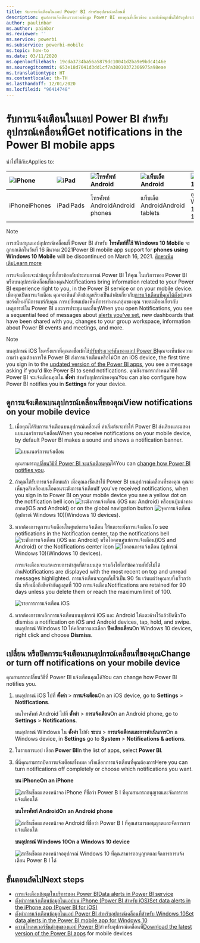 ```yaml
---
title: รับการแจ้งเตือนในแอป Power BI สำหรับอุปกรณ์เคลื่อนที่
description: ศูนย์การแจ้งเตือนรวบรวมข้อมูล Power BI ของคุณที่เกี่ยวข้อง และส่งข้อมูลนั้นไปยังอุปกรณ์เคลื่อนที่ของคุณ
author: paulinbar
ms.author: painbar
ms.reviewer: ''
ms.service: powerbi
ms.subservice: powerbi-mobile
ms.topic: how-to
ms.date: 03/11/2020
ms.openlocfilehash: 19cda3734ba56a5879dc10041d2ba9e9bdc4146e
ms.sourcegitcommit: 653e18d7041d3dd1cf7a38010372366975a98eae
ms.translationtype: HT
ms.contentlocale: th-TH
ms.lasthandoff: 12/01/2020
ms.locfileid: "96414748"
---
```

# <a name="get-notifications-in-the-power-bi-mobile-apps"></a><span data-ttu-id="4fa17-103">รับการแจ้งเตือนในแอป Power BI สำหรับอุปกรณ์เคลื่อนที่</span><span class="sxs-lookup"><span data-stu-id="4fa17-103">Get notifications in the Power BI mobile apps</span></span>
<span data-ttu-id="4fa17-104">นำไปใช้กับ:</span><span class="sxs-lookup"><span data-stu-id="4fa17-104">Applies to:</span></span>

| ![iPhone](./media/mobile-apps-notification-center/iphone-logo-50-px.png) | ![iPad](./media/mobile-apps-notification-center/ipad-logo-50-px.png) | ![โทรศัพท์ Android](./media/mobile-apps-notification-center/android-phone-logo-50-px.png) | ![แท็บเล็ต Android](./media/mobile-apps-notification-center/android-tablet-logo-50-px.png) | ![Windows 10](./media/mobile-apps-notification-center/win-10-logo-50-px.png) |
|:--- |:--- |:--- |:--- |:--- |
| <span data-ttu-id="4fa17-110">iPhone</span><span class="sxs-lookup"><span data-stu-id="4fa17-110">iPhones</span></span> |<span data-ttu-id="4fa17-111">iPad</span><span class="sxs-lookup"><span data-stu-id="4fa17-111">iPads</span></span> |<span data-ttu-id="4fa17-112">โทรศัพท์ Android</span><span class="sxs-lookup"><span data-stu-id="4fa17-112">Android phones</span></span> |<span data-ttu-id="4fa17-113">แท็บเล็ต Android</span><span class="sxs-lookup"><span data-stu-id="4fa17-113">Android tablets</span></span> |<span data-ttu-id="4fa17-114">อุปกรณ์ Windows 10</span><span class="sxs-lookup"><span data-stu-id="4fa17-114">Windows 10 devices</span></span> |

>[!NOTE]
><span data-ttu-id="4fa17-115">การสนับสนุนแอปอุปกรณ์เคลื่อนที่ Power BI สำหรับ **โทรศัพท์ที่ใช้ Windows 10 Mobile** จะถูกยกเลิกในวันที่ 16 มีนาคม 2021</span><span class="sxs-lookup"><span data-stu-id="4fa17-115">Power BI mobile app support for **phones using Windows 10 Mobile** will be discontinued on March 16, 2021.</span></span> [<span data-ttu-id="4fa17-116">ศึกษาเพิ่มเติม</span><span class="sxs-lookup"><span data-stu-id="4fa17-116">Learn more</span></span>](/legal/powerbi/powerbi-mobile/power-bi-mobile-app-end-of-support-for-windows-phones)

<span data-ttu-id="4fa17-117">การแจ้งเตือนจะนำข้อมูลที่เกี่ยวข้องกับประสบการณ์ Power BI ให้คุณ ในบริการของ Power BI หรือบนอุปกรณ์เคลื่อนที่ของคุณ</span><span class="sxs-lookup"><span data-stu-id="4fa17-117">Notifications bring information related to your Power BI experience right to you, in the Power BI service or on your mobile device.</span></span> <span data-ttu-id="4fa17-118">เมื่อคุณเปิดการแจ้งเตือน คุณจะเห็นตัวดึงข้อมูลเรียงเป็นลำดับเกี่ยวกับ[การแจ้งเตือนที่คุณได้ตั้งค่า](mobile-set-data-alerts-in-the-mobile-apps.md)แดชบอร์ดใหม่ที่มีการแชร์กับคุณ การเปลี่ยนแปลงพื้นที่การทำงานกลุ่มของคุณ รายละเอียดเกี่ยวกับเหตุการณ์ใน Power BI และการประชุม และอื่นๆ</span><span class="sxs-lookup"><span data-stu-id="4fa17-118">When you open Notifications, you see a sequential feed of messages about [alerts you've set](mobile-set-data-alerts-in-the-mobile-apps.md), new dashboards that have been shared with you, changes to your group workspace, information about Power BI events and meetings, and more.</span></span>

> [!NOTE]
> <span data-ttu-id="4fa17-119">บนอุปกรณ์ iOS ในครั้งแรกที่คุณลงชื่อเข้าใช้[ปรับปรุงเวอร์ชันของแอป Power BI](https://powerbi.microsoft.com/mobile/)คุณจะเห็นข้อความถามว่า คุณต้องการให้ Power BI ส่งการแจ้งเตือนหรือไม่</span><span class="sxs-lookup"><span data-stu-id="4fa17-119">On an iOS device, the first time you sign in to the [updated version of the Power BI apps](https://powerbi.microsoft.com/mobile/), you see a message asking if you'd like Power BI to send notifications.</span></span> <span data-ttu-id="4fa17-120">คุณยังสามารถกำหนดวิธีที่ี Power BI จะแจ้งเตือนคุณใน **ตั้งค่า** สำหรับอุปกรณ์ของคุณ</span><span class="sxs-lookup"><span data-stu-id="4fa17-120">You can also configure how Power BI notifies you in **Settings** for your device.</span></span> 
> 
> 

## <a name="view-notifications-on-your-mobile-device"></a><span data-ttu-id="4fa17-121">ดูการแจ้งเตือนบนอุปกรณ์เคลื่อนที่ของคุณ</span><span class="sxs-lookup"><span data-stu-id="4fa17-121">View notifications on your mobile device</span></span>
1. <span data-ttu-id="4fa17-122">เมื่อคุณได้รับการแจ้งเตือนบนอุปกรณ์เคลื่อนที่ ค่าเริ่มต้นจะทำให้ Power BI ส่งเสียงและแสดงแบนเนอร์การแจ้งเตือน</span><span class="sxs-lookup"><span data-stu-id="4fa17-122">When you receive notifications on your mobile device, by default Power BI makes a sound and shows a notification banner.</span></span>
   
   ![แบนเนอร์การแจ้งเตือน](./media/mobile-apps-notification-center/power-bi-mobile-notification-banner.png)
   

   <span data-ttu-id="4fa17-124">คุณสามารถ[เปลี่ยนวิธีที่ Power BI จะแจ้งเตือนคุณ](mobile-apps-notification-center.md#change-or-turn-off-notifications-on-your-mobile-device)ได้</span><span class="sxs-lookup"><span data-stu-id="4fa17-124">You can [change how Power BI notifies you](mobile-apps-notification-center.md#change-or-turn-off-notifications-on-your-mobile-device).</span></span>
2. <span data-ttu-id="4fa17-125">ถ้าคุณได้รับการแจ้งเตือนแล้ว เมื่อคุณลงชื่อเข้าใช้ Power BI บนอุปกรณ์เคลื่อนที่ของคุณ คุณจะเห็นจุดสีเหลืองบนไอคอนระฆังการแจ้งเตือน</span><span class="sxs-lookup"><span data-stu-id="4fa17-125">If you've received notifications, when you sign in to Power BI on your mobile device you see a yellow dot on the notification bell icon</span></span> ![ระฆังการแจ้งเตือน](./media/mobile-apps-notification-center/powerbi-alert-tile-notification-icon.png) <span data-ttu-id="4fa17-127">(iOS และ Android) หรือบนปุ่มนำทางสากล</span><span class="sxs-lookup"><span data-stu-id="4fa17-127">(iOS and Android) or on the global navigation button</span></span> ![จุดการแจ้งเตือน](./media/mobile-apps-notification-center/power-bi-iphone-alert-global-nav-button.png) <span data-ttu-id="4fa17-129">(อุปกรณ์ Windows 10)</span><span class="sxs-lookup"><span data-stu-id="4fa17-129">(Windows 10 devices).</span></span> 

3. <span data-ttu-id="4fa17-130">หากต้องการดูการแจ้งเตือนในศูนย์การแจ้งเตือน ให้แตะระฆังการแจ้งเตือน</span><span class="sxs-lookup"><span data-stu-id="4fa17-130">To see notifications in the Notification center, tap the notifications bell</span></span> ![ระฆังการแจ้งเตือน](./media/mobile-apps-notification-center/powerbi-alert-tile-notification-icon.png) <span data-ttu-id="4fa17-132">(iOS และ Android) หรือไอคอนศูนย์การแจ้งเตือน</span><span class="sxs-lookup"><span data-stu-id="4fa17-132">(iOS and Android) or the Notifications center icon</span></span> ![ไอคอนการแจ้งเตือน](./media/mobile-apps-notification-center/power-bi-windows-10-notification-icon.png) <span data-ttu-id="4fa17-134">(อุปกรณ์ Windows 10)</span><span class="sxs-lookup"><span data-stu-id="4fa17-134">(Windows 10 devices).</span></span>
   
    <span data-ttu-id="4fa17-135">การแจ้งเตือนจะแสดงรายการล่าสุดที่ด้านบนสุด รวมถึงไฮไลท์ข้อความที่ยังไม่ได้อ่าน</span><span class="sxs-lookup"><span data-stu-id="4fa17-135">Notifications are displayed with the most recent on top and unread messages highlighted.</span></span> <span data-ttu-id="4fa17-136">การแจ้งเตือนจะถูกเก็บไว้เป็น 90 วัน เว้นแต่ว่าคุณลบทิ้งเร็วกว่านั้น หรือเมื่อถึงขีดจำกัดสูงสุดที่ 100 การแจ้งเตือน</span><span class="sxs-lookup"><span data-stu-id="4fa17-136">Notifications are retained for 90 days unless you delete them or reach the maximum limit of 100.</span></span>
   
   ![รายการการแจ้งเตือน iOS](./media/mobile-apps-notification-center/power-bi-iphone-notifications-list.png)
4. <span data-ttu-id="4fa17-138">หากต้องการยกเลิกการแจ้งเตือนบนอุปกรณ์ iOS และ Android ให้แตะค้างไว้แล้วปัดนิ้ว</span><span class="sxs-lookup"><span data-stu-id="4fa17-138">To dismiss a notification on iOS and Android devices, tap, hold, and swipe.</span></span> <span data-ttu-id="4fa17-139">บนอุปกรณ์ Windows 10 ให้คลิกขวาและเลือก **ปิดเสียงเตือน**</span><span class="sxs-lookup"><span data-stu-id="4fa17-139">On Windows 10 devices, right click and choose **Dismiss**.</span></span>

## <a name="change-or-turn-off-notifications-on-your-mobile-device"></a><span data-ttu-id="4fa17-140">เปลี่ยน หรือปิดการแจ้งเตือนบนอุปกรณ์เคลื่อนที่ของคุณ</span><span class="sxs-lookup"><span data-stu-id="4fa17-140">Change or turn off notifications on your mobile device</span></span>
<span data-ttu-id="4fa17-141">คุณสามารถเปลี่ยนวิธีที่ Power BI แจ้งเตือนคุณได้</span><span class="sxs-lookup"><span data-stu-id="4fa17-141">You can change how Power BI notifies you.</span></span>

1. <span data-ttu-id="4fa17-142">บนอุปกรณ์ iOS ไปที่ **ตั้งค่า** > **การแจ้งเตือน**</span><span class="sxs-lookup"><span data-stu-id="4fa17-142">On an iOS device, go to **Settings** > **Notifications**.</span></span> 
   
    <span data-ttu-id="4fa17-143">บนโทรศัพท์ Android ไปที่ **ตั้งค่า** > **การแจ้งเตือน**</span><span class="sxs-lookup"><span data-stu-id="4fa17-143">On an Android phone, go to **Settings** > **Notifications**.</span></span>
   
    <span data-ttu-id="4fa17-144">บนอุปกรณ์ Windows ใน **ตั้งค่า** ไปยัง **ระบบ** > **การแจ้งเตือนและการดำเนินการ**</span><span class="sxs-lookup"><span data-stu-id="4fa17-144">On a Windows device, in **Settings** go to **System** > **Notifications & actions**.</span></span>
2. <span data-ttu-id="4fa17-145">ในรายการแอป เลือก **Power BI**</span><span class="sxs-lookup"><span data-stu-id="4fa17-145">In the list of apps, select **Power BI**.</span></span> 
3. <span data-ttu-id="4fa17-146">ที่นี่คุณสามารถปิดการแจ้งเตือนทั้งหมด หรือเลือกการแจ้งเตือนที่คุณต้องการ</span><span class="sxs-lookup"><span data-stu-id="4fa17-146">Here you can turn notifications off completely or choose which notifications you want.</span></span>
   
    <span data-ttu-id="4fa17-147">**บน iPhone**</span><span class="sxs-lookup"><span data-stu-id="4fa17-147">**On an iPhone**</span></span>
   
    ![สกรีนช็อตแสดงหน้าจอ iPhone ที่ชื่อว่า Power B I ที่คุณสามารถอนุญาตและจัดการการแจ้งเตือนได้](./media/mobile-apps-notification-center/power-bi-notifications-iphone-settings.png)
   
    <span data-ttu-id="4fa17-149">**บนโทรศัพท์ Android**</span><span class="sxs-lookup"><span data-stu-id="4fa17-149">**On an Android phone**</span></span>
   
    ![สกรีนช็อตแสดงหน้าจอ Android ที่ชื่อว่า Power B I ที่คุณสามารถอนุญาตและจัดการการแจ้งเตือนได้](./media/mobile-apps-notification-center/power-bi-notifications-android-settings.png)

    <span data-ttu-id="4fa17-151">**บนอุปกรณ์ Windows 10**</span><span class="sxs-lookup"><span data-stu-id="4fa17-151">**On a Windows 10 device**</span></span>

    ![สกรีนช็อตแสดงหน้าจออุปกรณ์ Windows 10 ที่คุณสามารถอนุญาตและจัดการการแจ้งเตือน Power B I ได้](./media/mobile-apps-notification-center/power-bi-notifications-windows10-settings.png)

## <a name="next-steps"></a><span data-ttu-id="4fa17-153">ขั้นตอนถัดไป</span><span class="sxs-lookup"><span data-stu-id="4fa17-153">Next steps</span></span>
* [<span data-ttu-id="4fa17-154">การแจ้งเตือนข้อมูลในบริการของ Power BI</span><span class="sxs-lookup"><span data-stu-id="4fa17-154">Data alerts in Power BI service</span></span>](../../create-reports/service-set-data-alerts.md)
* [<span data-ttu-id="4fa17-155">ตั้งค่าการแจ้งเตือนข้อมูลในแอปบน iPhone (Power BI สำหรับ iOS)</span><span class="sxs-lookup"><span data-stu-id="4fa17-155">Set data alerts in the iPhone app (Power BI for iOS)</span></span>](mobile-set-data-alerts-in-the-mobile-apps.md)
* [<span data-ttu-id="4fa17-156">ตั้งค่าการแจ้งเตือนข้อมูลในแอป Power BI สำหรับอุปกรณ์เคลื่อนที่สำหรับ Windows 10</span><span class="sxs-lookup"><span data-stu-id="4fa17-156">Set data alerts in the Power BI mobile app for Windows 10</span></span>](mobile-set-data-alerts-in-the-mobile-apps.md)
* <span data-ttu-id="4fa17-157">[ดาวน์โหลดเวอร์ชันล่าสุดของแอป Power BI](https://powerbi.microsoft.com/mobile/)สำหรับอุปกรณ์เคลื่อนที่</span><span class="sxs-lookup"><span data-stu-id="4fa17-157">[Download the latest version of the Power BI apps](https://powerbi.microsoft.com/mobile/) for mobile devices</span></span>